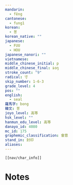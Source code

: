 ```yaml
---
mandarin:
  - fēng
cantonese:
  - fung1
korean:
  - 봉
korean_native: ""
japanese:
  - FUU
  - HOU
japanese_nanori: ""
vietnamese:
middle_chinese_initial: p
middle_chinese_final: ɨoŋ
stroke_count: "9"
radical: 寸
skip_number: 1-6-3
grade_level: 4
pos: ""
english:
  - seal
羅馬字: bong
韓文: 봉
joyo_level: 高等
hsk_level: ""
hanmun_edu_level: 高等
danayo_id: 4080
mc_id: 175
graphemic_classification: 會意
stand_in: 封印
aliases:
---
```

```meta-bind-embed
[[nav/char_info]]
```

# Notes

